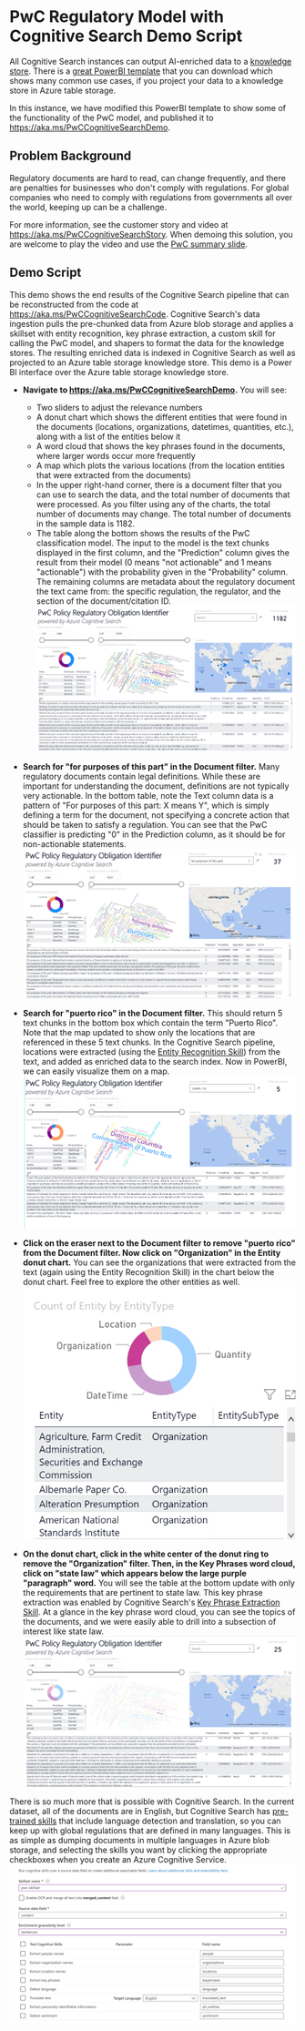 # PwC Regulatory Model with Cognitive Search Demo Script

All Cognitive Search instances can output AI-enriched data to a [knowledge store](https://docs.microsoft.com/azure/search/knowledge-store-concept-intro).  There is a [great PowerBI template](https://aka.ms/cogsearchpbi) that you can download which shows many common use cases, if you project your data to a knowledge store in Azure table storage.  

In this instance, we have modified this PowerBI template to show some of the functionality of the PwC model, and published it to <https://aka.ms/PwCCognitiveSearchDemo>.  

## Problem Background

Regulatory documents are hard to read, can change frequently, and there are penalties for businesses who don't comply with regulations.  For global companies who need to comply with regulations from governments all over the world, keeping up can be a challenge.  

For more information, see the customer story and video at <https://aka.ms/PwCCognitiveSearchStory>.  When demoing this solution, you are welcome to play the video and use the [PwC summary slide](https://ms-f7-sites-01-cdn.azureedge.net/docs/stories/811347-pwc-partner-professional-services-azure/resources/485ce088-70b2-440b-932d-9c9d11c4871d/pwc_summary_slide.pptx).  

## Demo Script

This demo shows the end results of the Cognitive Search pipeline that can be reconstructed from the code at <https://aka.ms/PwCCognitiveSearchCode>.  Cognitive Search's data ingestion pulls the pre-chunked data from Azure blob storage and applies a skillset with entity recognition, key phrase extraction, a custom skill for calling the PwC model, and shapers to format the data for the knowledge stores.  The resulting enriched data is indexed in Cognitive Search as well as projected to an Azure table storage knowledge store.  This demo is a Power BI interface over the Azure table storage knowledge store.  

+ **Navigate to <https://aka.ms/PwCCognitiveSearchDemo>.**  You will see:
  + Two sliders to adjust the relevance numbers  
  + A donut chart which shows the different entities that were found in the documents (locations, organizations, datetimes, quantities, etc.), along with a list of the entities below it
  + A word cloud that shows the key phrases found in the documents, where larger words occur more frequently
  + A map which plots the various locations (from the location entities that were extracted from the documents)
  + In the upper right-hand corner, there is a document filter that you can use to search the data, and the total number of documents that were processed.  As you filter using any of the charts, the total number of documents may change.  The total number of documents in the sample data is 1182.  
  + The table along the bottom shows the results of the PwC classification model.  The input to the model is the text chunks displayed in the first column, and the "Prediction" column gives the result from their model (0 means "not actionable" and 1 means "actionable") with the probability given in the "Probability" column.  The remaining columns are metadata about the regulatory document the text came from: the specific regulation, the regulator, and the section of the document/citation ID.  
![PwC PowerBI Demo Screenshot](images/PwC-PowerBI.jpg)

+ **Search for "for purposes of this part" in the Document filter.**  Many regulatory documents contain legal definitions.  While these are important for understanding the document, definitions are not typically very actionable.  In the bottom table, note the Text column data is a pattern of "For purposes of this part: X means Y", which is simply defining a term for the document, not specifying a concrete action that should be taken to satisfy a regulation.  You can see that the PwC classifier is predicting "0" in the Prediction column, as it should be for non-actionable statements.  
![PwC Definitions](images/PwC-Definitions.jpg)

+ **Search for "puerto rico" in the Document filter.**  This should return 5 text chunks in the bottom box which contain the term "Puerto Rico".  Note that the map updated to show only the locations that are referenced in these 5 text chunks.  In the Cognitive Search pipeline, locations were extracted (using the [Entity Recognition Skill](https://docs.microsoft.com/azure/search/cognitive-search-skill-entity-recognition)) from the text, and added as enriched data to the search index.  Now in PowerBI, we can easily visualize them on a map.  
![PwC Puerto Rico Location Extraction](images/PwC-PuertoRico.jpg)

+ **Click on the eraser next to the Document filter to remove "puerto rico" from the Document filter.  Now click on "Organization" in the Entity donut chart.**  You can see the organizations that were extracted from the text (again using the Entity Recognition Skill) in the chart below the donut chart.  Feel free to explore the other entities as well.  
![Organization Entities](images/PwC-OrganizationEntities.jpg)

+ **On the donut chart, click in the white center of the donut ring to remove the "Organization" filter.  Then, in the Key Phrases word cloud, click on "state law" which appears below the large purple "paragraph" word.**  You will see the table at the bottom update with only the requirements that are pertinent to state law.  This key phrase extraction was enabled by Cognitive Search's [Key Phrase Extraction Skill](https://docs.microsoft.com/azure/search/cognitive-search-skill-keyphrases).  At a glance in the key phrase word cloud, you can see the topics of the documents, and we were easily able to drill into a subsection of interest like state law.  
![PwC State Law Key Phrase Extraction](images/PwC-StateLaw.jpg)

There is so much more that is possible with Cognitive Search.  In the current dataset, all of the documents are in English, but Cognitive Search has [pre-trained skills](https://docs.microsoft.com/azure/search/cognitive-search-predefined-skills) that include language detection and translation, so you can keep up with global regulations that are defined in many languages.  This is as simple as dumping documents in multiple languages in Azure blob storage, and selecting the skills you want by clicking the appropriate checkboxes when you create an Azure Cognitive Service.  
![An easy checkbox interface allows you to add machine learning skills to Cognitive Search](images/EasyToAddSkillsWithCheckboxes.jpg)
